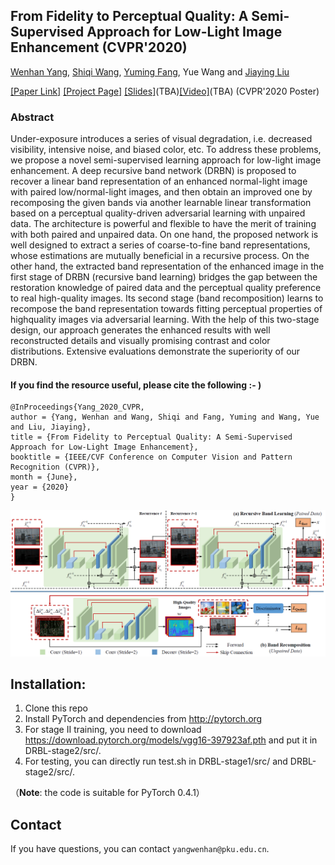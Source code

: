 ## From Fidelity to Perceptual Quality: A Semi-Supervised Approach for Low-Light Image Enhancement (CVPR'2020)

[Wenhan Yang](https://flyywh.github.io/index.html), [Shiqi Wang](https://www.cs.cityu.edu.hk/~shiqwang/), [Yuming Fang](https://sites.google.com/site/leofangyuming/), Yue Wang and [Jiaying Liu](http://www.icst.pku.edu.cn/struct/people/liujiaying.html) 

[[Paper Link]](http://openaccess.thecvf.com/content_CVPR_2020/papers/Yang_From_Fidelity_to_Perceptual_Quality_A_Semi-Supervised_Approach_for_Low-Light_CVPR_2020_paper.pdf) [[Project Page]](https://github.com/flyywh/CVPR-2020-Semi-Low-Light) [[Slides]]()(TBA)[[Video]]()(TBA) (CVPR'2020 Poster)

### Abstract

Under-exposure introduces a series of visual degradation, i.e. decreased visibility, intensive noise, and biased color, etc. To address these problems, we propose a novel semi-supervised learning approach for low-light image enhancement. A deep recursive band network (DRBN) is proposed to recover a linear band representation of an enhanced normal-light image with paired low/normal-light images, and then obtain an improved one by recomposing the given bands via another learnable linear transformation based on a perceptual quality-driven adversarial learning with unpaired data. The architecture is powerful and flexible to have the merit of training with both paired and unpaired data. On one hand, the proposed network is well designed to extract a series of coarse-to-fine band representations, whose estimations are mutually beneficial in a recursive process. On the other hand, the extracted band representation of the enhanced image in the first stage of DRBN (recursive band learning) bridges the gap between the restoration knowledge of paired data and the perceptual quality preference to real high-quality images. Its second stage (band recomposition) learns to recompose the band representation towards fitting perceptual properties of highquality images via adversarial learning. With the help of this two-stage design, our approach generates the enhanced results with well reconstructed details and visually promising contrast and color distributions. Extensive evaluations demonstrate the superiority of our DRBN.

#### If you find the resource useful, please cite the following :- )

```
@InProceedings{Yang_2020_CVPR,
author = {Yang, Wenhan and Wang, Shiqi and Fang, Yuming and Wang, Yue and Liu, Jiaying},
title = {From Fidelity to Perceptual Quality: A Semi-Supervised Approach for Low-Light Image Enhancement},
booktitle = {IEEE/CVF Conference on Computer Vision and Pattern Recognition (CVPR)},
month = {June},
year = {2020}
}
```
<img src="teaser/teaser_DRBN.png" > 

## Installation:

1. Clone this repo
2. Install PyTorch and dependencies from http://pytorch.org 
3. For stage II training, you need to download https://download.pytorch.org/models/vgg16-397923af.pth and put it in DRBL-stage2/src/.
4. For testing, you can directly run test.sh in DRBL-stage1/src/ and DRBL-stage2/src/.

（**Note**: the code is suitable for PyTorch 0.4.1）

## Contact

If you have questions, you can contact `yangwenhan@pku.edu.cn`.
